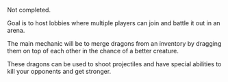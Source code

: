 Not completed.

Goal is to host lobbies where multiple players can join and battle it out in an arena.

The main mechanic will be to merge dragons from an inventory by dragging them on top of each other in the chance of a better creature.

These dragons can be used to shoot projectiles and have special abilities to kill your opponents and get stronger.
